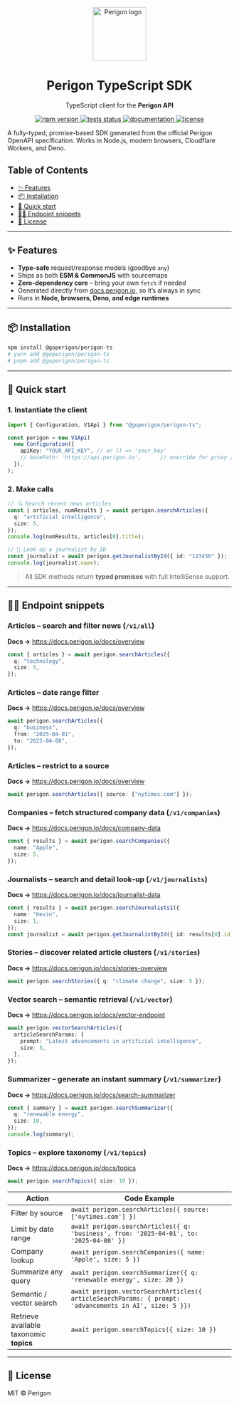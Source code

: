 <!-- ----------  Header  ---------- -->
<p align="center">
  <img src="https://goperigon.com/favicon.ico" width="120" alt="Perigon logo" />
</p>

<h1 align="center">Perigon&nbsp;TypeScript&nbsp;SDK</h1>
<p align="center">TypeScript client for the <strong>Perigon&nbsp;API</strong></p>

<!-- ----------  Badges  ---------- -->
<p align="center">
  <!-- npm -->
  <a href="https://www.npmjs.com/package/@goperigon/perigon-ts">
    <img src="https://img.shields.io/npm/v/@goperigon/perigon-ts?style=for-the-badge" alt="npm version">
  </a>
  <!-- tests -->
  <a href="https://github.com/goperigon/perigon-ts/actions/workflows/test.yml">
    <img src="https://img.shields.io/github/actions/workflow/status/goperigon/perigon-ts/test.yml?label=tests%20%E2%9C%85&style=for-the-badge" alt="tests status">
  </a>
  <!-- docs -->
  <a href="https://docs.perigon.io">
    <img src="https://img.shields.io/badge/docs-perigon.io-informational?style=for-the-badge&logo=readthedocs" alt="documentation">
  </a>
  <!-- license -->
  <a href="LICENSE">
    <img src="https://img.shields.io/github/license/goperigon/perigon-ts?style=for-the-badge" alt="license">
  </a>
</p>

A fully-typed, promise-based SDK generated from the official Perigon OpenAPI specification. Works in Node.js, modern browsers, Cloudflare Workers, and Deno.

## Table&nbsp;of&nbsp;Contents

<!-- START doctoc generated TOC please keep comment here to allow auto update -->
<!-- DON'T EDIT THIS SECTION, INSTEAD RE-RUN doctoc TO UPDATE -->

- [✨ Features](#-features)
- [📦 Installation](#-installation)
- [🚀 Quick start](#-quick-start)
- [🧑‍💻 Endpoint snippets](#-endpoint-snippets)
- [🪪 License](#-license)

<!-- END doctoc generated TOC please keep comment here to allow auto update -->

---

## ✨ Features

- **Type-safe** request/response models (goodbye `any`)
- Ships as both **ESM & CommonJS** with sourcemaps
- **Zero-dependency core** – bring your own `fetch` if needed
- Generated directly from [docs.perigon.io](https://docs.perigon.io), so it’s always in sync
- Runs in **Node, browsers, Deno, and edge runtimes**

---

## 📦 Installation

```bash
npm install @goperigon/perigon-ts
# yarn add @goperigon/perigon-ts
# pnpm add @goperigon/perigon-ts
```

---

## 🚀 Quick start

### 1. Instantiate the client

```ts
import { Configuration, V1Api } from "@goperigon/perigon-ts";

const perigon = new V1Api(
  new Configuration({
    apiKey: "YOUR_API_KEY", // or () => 'your_key'
    // basePath: 'https://api.perigon.io',      // override for proxy / dev
  }),
);
```

### 2. Make calls

```ts
// 🔍 Search recent news articles
const { articles, numResults } = await perigon.searchArticles({
  q: "artificial intelligence",
  size: 5,
});
console.log(numResults, articles[0].title);

// 👤 Look up a journalist by ID
const journalist = await perigon.getJournalistById({ id: "123456" });
console.log(journalist.name);
```

> All SDK methods return **typed promises** with full IntelliSense support.

---

## 🧑‍💻 Endpoint snippets

### Articles – search and filter news (`/v1/all`)<br>

**Docs →** <https://docs.perigon.io/docs/overview>

```ts
const { articles } = await perigon.searchArticles({
  q: "technology",
  size: 5,
});
```

### Articles – date range filter<br>

**Docs →** <https://docs.perigon.io/docs/overview>

```ts
await perigon.searchArticles({
  q: "business",
  from: "2025-04-01",
  to: "2025-04-08",
});
```

### Articles – restrict to a source<br>

**Docs →** <https://docs.perigon.io/docs/overview>

```ts
await perigon.searchArticles({ source: ["nytimes.com"] });
```

### Companies – fetch structured company data (`/v1/companies`)<br>

**Docs →** <https://docs.perigon.io/docs/company-data>

```ts
const { results } = await perigon.searchCompanies({
  name: "Apple",
  size: 5,
});
```

### Journalists – search and detail look‑up (`/v1/journalists`)<br>

**Docs →** <https://docs.perigon.io/docs/journalist-data>

```ts
const { results } = await perigon.searchJournalists1({
  name: "Kevin",
  size: 1,
});
const journalist = await perigon.getJournalistById({ id: results[0].id });
```

### Stories – discover related article clusters (`/v1/stories`)<br>

**Docs →** <https://docs.perigon.io/docs/stories-overview>

```ts
await perigon.searchStories({ q: "climate change", size: 5 });
```

### Vector search – semantic retrieval (`/v1/vector`)<br>

**Docs →** <https://docs.perigon.io/docs/vector-endpoint>

```ts
await perigon.vectorSearchArticles({
  articleSearchParams: {
    prompt: "Latest advancements in artificial intelligence",
    size: 5,
  },
});
```

### Summarizer – generate an instant summary (`/v1/summarizer`)<br>

**Docs →** <https://docs.perigon.io/docs/search-summarizer>

```ts
const { summary } = await perigon.searchSummarizer({
  q: "renewable energy",
  size: 10,
});
console.log(summary);
```

### Topics – explore taxonomy (`/v1/topics`)<br>

**Docs →** <https://docs.perigon.io/docs/topics>

```ts
await perigon.searchTopics({ size: 10 });
```

| Action                                  | Code Example                                                                                            |
| --------------------------------------- | ------------------------------------------------------------------------------------------------------- |
| Filter by source                        | `await perigon.searchArticles({ source: ['nytimes.com'] })`                                             |
| Limit by date range                     | `await perigon.searchArticles({ q: 'business', from: '2025‑04‑01', to: '2025‑04‑08' })`                 |
| Company lookup                          | `await perigon.searchCompanies({ name: 'Apple', size: 5 })`                                             |
| Summarize any query                     | `await perigon.searchSummarizer({ q: 'renewable energy', size: 20 })`                                   |
| Semantic / vector search                | `await perigon.vectorSearchArticles({ articleSearchParams: { prompt: 'advancements in AI', size: 5 }})` |
| Retrieve available taxonomic **topics** | `await perigon.searchTopics({ size: 10 })`                                                              |

---

## 🪪 License

MIT © Perigon
